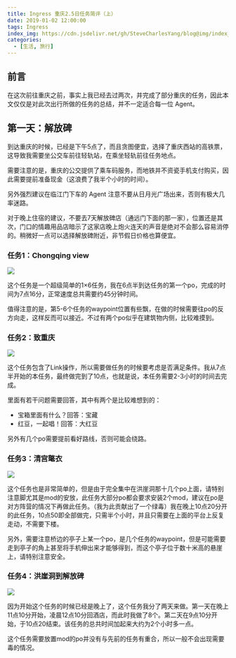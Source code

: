 ```yaml
---
title: Ingress 重庆2.5日任务简评（上）
date: 2019-01-02 12:00:00
tags: Ingress
index_img: https://cdn.jsdelivr.net/gh/SteveCharlesYang/blog@img/index_img/ingress-cq-missions-2018-1.jpg
categories:
  - [生活, 旅行]
---
```


## 前言

在这次前往重庆之前，事实上我已经去过两次，并完成了部分重庆的任务，因此本文仅仅是对此次出行所做的任务的总结，并不一定适合每一位 Agent。  

## 第一天：解放碑

到达重庆的时候，已经是下午5点了，而且贪图便宜，选择了重庆西站的高铁票，这导致我需要坐公交车前往轻轨站，在乘坐轻轨前往任务地点。

需要注意的是，重庆的公交提供了乘车码服务，而地铁并不资瓷手机支付购买，因此需要提前准备现金（这浪费了我半个小时的时间）。

另外强烈建议在临江门下车的 Agent 注意不要从日月光广场出来，否则有极大几率迷路。

对于晚上住宿的建议，不要去7天解放碑店（通远门下面的那一家），位置还是其次，门口的情趣用品店暗示了这家店晚上炮火连天的声音是绝对不会那么容易消停的。稍微好一点可以选择解放碑附近，非节假日价格也算便宜。

### 任务1：Chongqing view

![](https://trello-attachments.s3.amazonaws.com/5c231d06417b1178e3655586/5c231d06417b1178e3655597/379x66/038f98018b1239b02a6d176c5a05986f/CQ.png)

这个任务是一个超级简单的1×6任务，我在6点半到达任务的第一个po，完成的时间为7点16分，正常速度总共需要约45分钟时间。

值得注意的是，第5-6个任务的waypoint位置有些飘，在做的时候需要往po的反方向走，这样反而可以接近。不过有两个po似乎在建筑物内侧，比较难摸到。

### 任务2：致重庆

![](https://trello-attachments.s3.amazonaws.com/5c231d06417b1178e3655586/5c231d06417b1178e36555d0/x/d68812e6b2f44829e4e4c05407ca990f/photo_2017-08-09_08-31-28.jpg)

这个任务包含了Link操作，所以需要做任务的时候要考虑是否满足条件。我从7点半开始的本任务，最终做完到了10点，也就是说，本任务需要2-3小时的时间去完成。

里面有若干问题需要回答，其中有两个是比较难想到的：

*   宝箱里面有什么？回答：宝藏
*   红豆，一起唱！回答：大红豆

另外有几个po需要提前看好路线，否则可能会绕路。

### 任务3：清宫氅衣

![](https://trello-attachments.s3.amazonaws.com/5c231d06417b1178e3655586/5c231d06417b1178e36555d1/x/5ab45fa50b23ca0dad2a23aeacc6e07f/photo_2017-08-30_13-26-52.jpg)

这个任务也是非常简单的，但是由于完全集中在洪崖洞那十几个po上面，请特别注意脚尤其是mod的安放，此任务大部分po都会要求安装2个mod，建议在po是对方阵营的情况下再做此任务。（我为此贡献出了一个绿毒）我在晚上10点20分开的此任务，10点50即全部做完，只需半个小时，并且只需要在上面的平台上反复走动，不需要下楼。

另外，需要注意桥边的亭子上某一个po，是几个任务的waypoint，但是可能需要走到亭子的角上甚至将手机伸出来才能够得到，而这个亭子位于数十米高的悬崖上，请特别注意安全。

### 任务4：洪崖洞到解放碑

![](https://trello-attachments.s3.amazonaws.com/5c231d06417b1178e3655586/5c231d06417b1178e36555a3/x/044d3de1c5621628b1536dc5dc7e7275/QQ_E5_9B_BE_E7_89_8720160413175001.jpg)

因为开始这个任务的时候已经是晚上了，这个任务我分了两天来做。第一天在晚上11点10分开始，凌晨12点10分回酒店，而此时我做了8个。第二天在9点10分开始，于10点20结束。该任务的总共时间加起来大约为2个小时多一点。

这个任务需要放置mod的po并没有与先前的任务有重合，所以一般不会出现需要毒的情况。